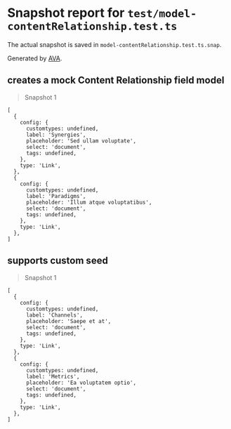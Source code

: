 # Snapshot report for `test/model-contentRelationship.test.ts`

The actual snapshot is saved in `model-contentRelationship.test.ts.snap`.

Generated by [AVA](https://avajs.dev).

## creates a mock Content Relationship field model

> Snapshot 1

    [
      {
        config: {
          customtypes: undefined,
          label: 'Synergies',
          placeholder: 'Sed ullam voluptate',
          select: 'document',
          tags: undefined,
        },
        type: 'Link',
      },
      {
        config: {
          customtypes: undefined,
          label: 'Paradigms',
          placeholder: 'Illum atque voluptatibus',
          select: 'document',
          tags: undefined,
        },
        type: 'Link',
      },
    ]

## supports custom seed

> Snapshot 1

    [
      {
        config: {
          customtypes: undefined,
          label: 'Channels',
          placeholder: 'Saepe et at',
          select: 'document',
          tags: undefined,
        },
        type: 'Link',
      },
      {
        config: {
          customtypes: undefined,
          label: 'Metrics',
          placeholder: 'Ea voluptatem optio',
          select: 'document',
          tags: undefined,
        },
        type: 'Link',
      },
    ]
